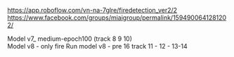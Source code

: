https://app.roboflow.com/vn-na-7glre/firedetection_ver2/2
https://www.facebook.com/groups/miaigroup/permalink/1594900641281202/

Model v7_ medium-epoch100 (track 8 9 10)\
Model v8 - only fire
Run model v8 - pre 16 track 11 - 12 - 13-14